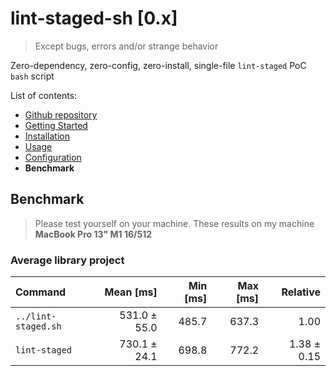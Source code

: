 # lint-staged-sh \[0.x\]

> Except bugs, errors and/or strange behavior

Zero-dependency, zero-config, zero-install, single-file `lint-staged` PoC `bash` script

List of contents:

- [Github repository](https://github.com/dalisoft/lint-staged-sh)
- [Getting Started](./GET_STARTED.md)
- [Installation](./INSTALLATION.md)
- [Usage](./USAGE.md)
- [Configuration](./CONFIGURATION.md)
- **Benchmark**

## Benchmark

> Please test yourself on your machine. These results on my machine **MacBook Pro 13" M1 16/512**

### Average library project

| Command             |  Mean \[ms\] | Min \[ms\] | Max \[ms\] |    Relative |
| :------------------ | -----------: | ---------: | ---------: | ----------: |
| `../lint-staged.sh` | 531.0 ± 55.0 |      485.7 |      637.3 |        1.00 |
| `lint-staged`       | 730.1 ± 24.1 |      698.8 |      772.2 | 1.38 ± 0.15 |
